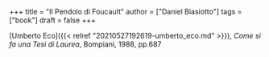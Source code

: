 +++
title = "Il Pendolo di Foucault"
author = ["Daniel Biasiotto"]
tags = ["book"]
draft = false
+++

[Umberto Eco]({{< relref "20210527192619-umberto_eco.md" >}}), _Come si fa una Tesi di Laurea_, Bompiani, 1988, pp.687
